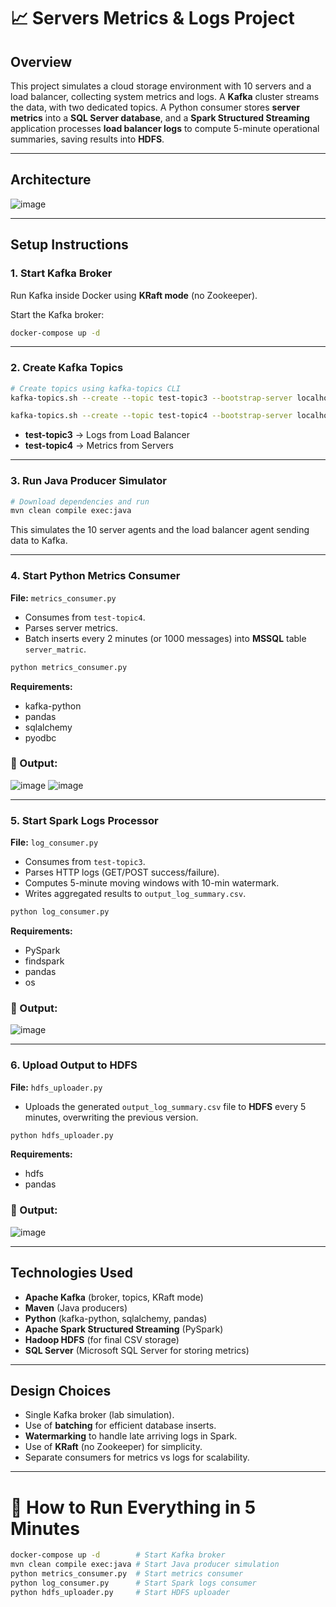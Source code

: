 # 📈 Servers Metrics & Logs Project

## Overview

This project simulates a cloud storage environment with 10 servers and a load balancer, collecting system metrics and logs. A **Kafka** cluster streams the data, with two dedicated topics.
A Python consumer stores **server metrics** into a **SQL Server database**, and a **Spark Structured Streaming** application processes **load balancer logs** to compute 5-minute operational summaries, saving results into **HDFS**.

---

## Architecture

![image](https://github.com/user-attachments/assets/084a51a4-50e5-4e3a-b624-275f44718241)


---

## Setup Instructions

### 1. Start Kafka Broker

Run Kafka inside Docker using **KRaft mode** (no Zookeeper).

Start the Kafka broker:

```bash
docker-compose up -d
```

---

### 2. Create Kafka Topics

```bash
# Create topics using kafka-topics CLI
kafka-topics.sh --create --topic test-topic3 --bootstrap-server localhost:9092 --partitions 1 --replication-factor 1

kafka-topics.sh --create --topic test-topic4 --bootstrap-server localhost:9092 --partitions 1 --replication-factor 1
```

* **test-topic3** → Logs from Load Balancer
* **test-topic4** → Metrics from Servers

---

### 3. Run Java Producer Simulator

```bash
# Download dependencies and run
mvn clean compile exec:java
```

This simulates the 10 server agents and the load balancer agent sending data to Kafka.

---

### 4. Start Python Metrics Consumer

**File:** `metrics_consumer.py`

* Consumes from `test-topic4`.
* Parses server metrics.
* Batch inserts every 2 minutes (or 1000 messages) into **MSSQL** table `server_matric`.

```bash
python metrics_consumer.py
```

**Requirements:**

* kafka-python
* pandas
* sqlalchemy
* pyodbc

### 📸 Output:
![image](https://github.com/user-attachments/assets/ab8b7988-f31d-47e9-9b61-f646e7eb476e)
![image](https://github.com/user-attachments/assets/9d0434fc-87e9-45e9-8131-d833a60608c4)

---

### 5. Start Spark Logs Processor

**File:** `log_consumer.py`

* Consumes from `test-topic3`.
* Parses HTTP logs (GET/POST success/failure).
* Computes 5-minute moving windows with 10-min watermark.
* Writes aggregated results to `output_log_summary.csv`.

```bash
python log_consumer.py
```

**Requirements:**

* PySpark
* findspark
* pandas
* os

### 📸 Output:
![image](https://github.com/user-attachments/assets/0dc53bda-e3c2-4fcf-b867-321dfcd034f2)

---

### 6. Upload Output to HDFS

**File:** `hdfs_uploader.py`

* Uploads the generated `output_log_summary.csv` file to **HDFS** every 5 minutes, overwriting the previous version.

```bash
python hdfs_uploader.py
```

**Requirements:**

* hdfs
* pandas

### 📸 Output:
![image](https://github.com/user-attachments/assets/edd97e28-cd7c-4efd-bd0b-b8d9d4e718ff)

---

## Technologies Used

* **Apache Kafka** (broker, topics, KRaft mode)
* **Maven** (Java producers)
* **Python** (kafka-python, sqlalchemy, pandas)
* **Apache Spark Structured Streaming** (PySpark)
* **Hadoop HDFS** (for final CSV storage)
* **SQL Server** (Microsoft SQL Server for storing metrics)

---

## Design Choices

* Single Kafka broker (lab simulation).
* Use of **batching** for efficient database inserts.
* **Watermarking** to handle late arriving logs in Spark.
* Use of **KRaft** (no Zookeeper) for simplicity.
* Separate consumers for metrics vs logs for scalability.

---

# 🚀 How to Run Everything in 5 Minutes

```bash
docker-compose up -d        # Start Kafka broker
mvn clean compile exec:java # Start Java producer simulation
python metrics_consumer.py  # Start metrics consumer
python log_consumer.py      # Start Spark logs consumer
python hdfs_uploader.py     # Start HDFS uploader
```

